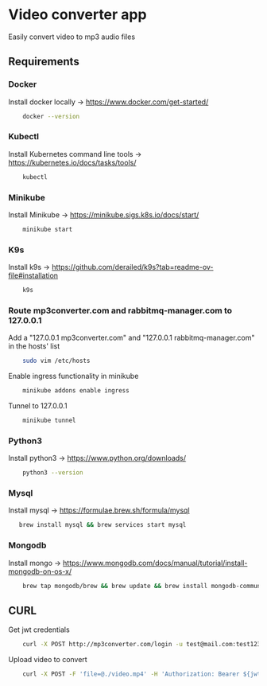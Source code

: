# Video converter app

Easily convert video to mp3 audio files

## Requirements

### Docker

Install docker locally -> https://www.docker.com/get-started/

```bash
    docker --version
```

### Kubectl

Install Kubernetes command line tools -> https://kubernetes.io/docs/tasks/tools/

```bash
    kubectl
```

### Minikube

Install Minikube -> https://minikube.sigs.k8s.io/docs/start/

```bash
    minikube start
```

### K9s

Install k9s -> https://github.com/derailed/k9s?tab=readme-ov-file#installation

```bash
    k9s
```

### Route mp3converter.com and rabbitmq-manager.com to 127.0.0.1

Add a "127.0.0.1 mp3converter.com" and "127.0.0.1 rabbitmq-manager.com" in the hosts' list

```bash
    sudo vim /etc/hosts
```

Enable ingress functionality in minikube

```bash
    minikube addons enable ingress
```

Tunnel to 127.0.0.1

```bash
    minikube tunnel
```

### Python3

Install python3 -> https://www.python.org/downloads/

```bash
    python3 --version
```

### Mysql

Install mysql -> https://formulae.brew.sh/formula/mysql

```bash
   brew install mysql && brew services start mysql
```

### Mongodb

Install mongo -> https://www.mongodb.com/docs/manual/tutorial/install-mongodb-on-os-x/

```bash
    brew tap mongodb/brew && brew update && brew install mongodb-community@7.0 && brew services start mongodb-community
```

## CURL

Get jwt credentials

```bash
    curl -X POST http://mp3converter.com/login -u test@mail.com:test123
```

Upload video to convert

```bash
    curl -X POST -F 'file=@./video.mp4' -H 'Authorization: Bearer ${jwt}' http://mp3converter.com/upload
```
